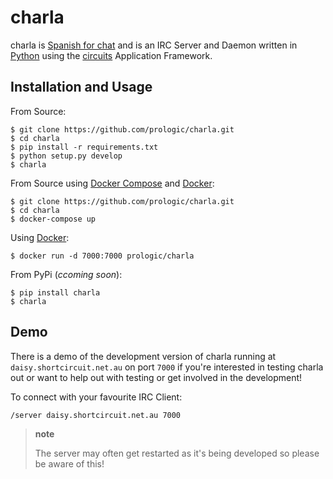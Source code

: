 charla
======

charla is [Spanish for chat](http://www.spanishcentral.com/translate/charla) and is an IRC Server and Daemon written in [Python](http://python.org/) using the [circuits](http://circuitsframework.org/) Application Framework.

Installation and Usage
----------------------

From Source:

    $ git clone https://github.com/prologic/charla.git
    $ cd charla
    $ pip install -r requirements.txt
    $ python setup.py develop
    $ charla

From Source using [Docker Compose](https://github.com/docker/compose) and [Docker](https://www.docker.com/):

    $ git clone https://github.com/prologic/charla.git
    $ cd charla
    $ docker-compose up

Using [Docker](https://www.docker.com/):

    $ docker run -d 7000:7000 prologic/charla

From PyPi (*ccoming soon*):

    $ pip install charla
    $ charla

Demo
----

There is a demo of the development version of charla running at `daisy.shortcircuit.net.au` on port `7000` if you're interested in testing charla out or want to help out with testing or get involved in the development!

To connect with your favourite IRC Client:

    /server daisy.shortcircuit.net.au 7000

> **note**
>
> The server may often get restarted as it's being developed so please be aware of this!

